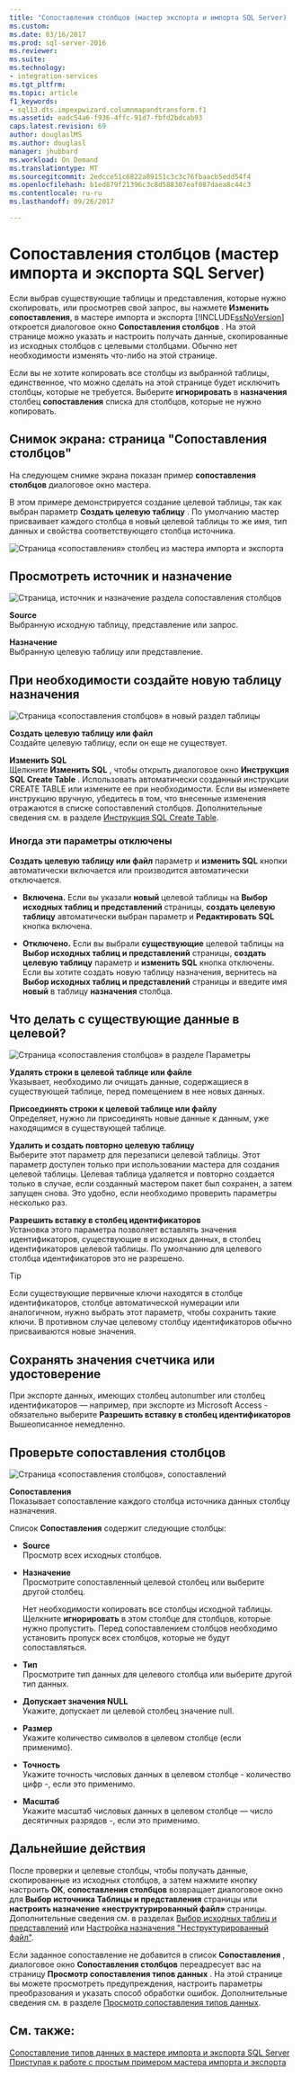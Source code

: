 ```yaml
---
title: "Сопоставления столбцов (мастер экспорта и импорта SQL Server) | Документы Microsoft"
ms.custom: 
ms.date: 03/16/2017
ms.prod: sql-server-2016
ms.reviewer: 
ms.suite: 
ms.technology:
- integration-services
ms.tgt_pltfrm: 
ms.topic: article
f1_keywords:
- sql13.dts.impexpwizard.columnmapandtransform.f1
ms.assetid: eadc54a6-f936-4ffc-91d7-fbfd2bdcab93
caps.latest.revision: 69
author: douglaslMS
ms.author: douglasl
manager: jhubbard
ms.workload: On Demand
ms.translationtype: MT
ms.sourcegitcommit: 2edcce51c6822a89151c3c3c76fbaacb5edd54f4
ms.openlocfilehash: b1ed879f21396c3c8d588307eaf087daea8c44c3
ms.contentlocale: ru-ru
ms.lasthandoff: 09/26/2017

---
```

# <a name="column-mappings-sql-server-import-and-export-wizard"></a>Сопоставления столбцов (мастер импорта и экспорта SQL Server)
  Если выбрав существующие таблицы и представления, которые нужно скопировать, или просмотрев свой запрос, вы нажмете **Изменить сопоставления**, в мастере импорта и экспорта [!INCLUDE[ssNoVersion](../../includes/ssnoversion-md.md)] откроется диалоговое окно **Сопоставления столбцов** . На этой странице можно указать и настроить получать данные, скопированные из исходных столбцов с целевыми столбцами. Обычно нет необходимости изменять что-либо на этой странице.
  
Если вы не хотите копировать все столбцы из выбранной таблицы, единственное, что можно сделать на этой странице будет исключить столбцы, которые не требуется. Выберите **игнорировать** в **назначения** столбец **сопоставления** списка для столбцов, которые не нужно копировать.
 
## <a name="screen-shot-of-the-column-mappings-page"></a>Снимок экрана: страница "Сопоставления столбцов" 
 На следующем снимке экрана показан пример **сопоставления столбцов** диалоговое окно мастера. 
 
 В этом примере демонстрируется создание целевой таблицы, так как выбран параметр **Создать целевую таблицу** . По умолчанию мастер присваивает каждого столбца в новый целевой таблицы то же имя, тип данных и свойства соответствующего столбца источника. 
  
 ![Страница «сопоставления» столбец из мастера импорта и экспорта](../../integration-services/import-export-data/media/column-mappings.png "страница сопоставления столбцов из мастера импорта и экспорта")  
  
## <a name="review-the-source-and-destination"></a>Просмотреть источник и назначение 
![Страница, источник и назначение раздела сопоставления столбцов](../../integration-services/import-export-data/media/column-mappings-page-source-and-destination-section.png)

 **Source**  
 Выбранную исходную таблицу, представление или запрос.  
  
 **Назначение**  
 Выбранную целевую таблицу или представление.  

## <a name="optionally-create-a-new-destination-table"></a>При необходимости создайте новую таблицу назначения
![Страница «сопоставления столбцов» в новый раздел таблицы](../../integration-services/import-export-data/media/column-mappings-page-new-table-section.png)

 **Создать целевую таблицу или файл**  
 Создайте целевую таблицу, если он еще не существует.    
  
 **Изменить SQL**  
Щелкните **Изменить SQL** , чтобы открыть диалоговое окно **Инструкция SQL Create Table** . Использовать автоматически созданный инструкции CREATE TABLE или измените ее при необходимости. Если вы изменяете инструкцию вручную, убедитесь в том, что внесенные изменения отражаются в списке сопоставлений столбцов. Дополнительные сведения см. в разделе [Инструкция SQL Create Table](../../integration-services/import-export-data/create-table-sql-statement-sql-server-import-and-export-wizard.md).  

### <a name="sometimes-these-options-are-disabled"></a>Иногда эти параметры отключены
**Создать целевую таблицу или файл** параметр и **изменить SQL** кнопки автоматически включается или производится автоматически отключается.

-   **Включена.** Если вы указали **новый** целевой таблицы на **Выбор исходных таблиц и представлений** страницы, **создать целевую таблицу** автоматически выбран параметр и  **Редактировать SQL** кнопка включена.

-   **Отключено.** Если вы выбрали **существующие** целевой таблицы на **Выбор исходных таблиц и представлений** страницы, **создать целевую таблицу** параметр и **изменить SQL**  кнопка отключены. Если вы хотите создать новую таблицу назначения, вернитесь на **Выбор исходных таблиц и представлений** страницы и введите имя **новый** в таблицу **назначения** столбца.  

## <a name="what-about-existing-data-in-the-destination"></a>Что делать с существующие данные в целевой?
![Страница «сопоставления столбцов» в разделе Параметры](../../integration-services/import-export-data/media/column-mappings-page-options-section.png)

 **Удалять строки в целевой таблице или файле**  
 Указывает, необходимо ли очищать данные, содержащиеся в существующей таблице, перед помещением в нее новых данных.  
  
 **Присоединять строки к целевой таблице или файлу**  
 Определяет, нужно ли присоединять новые данные к данным, уже находящимся в существующей таблице.  
  
 **Удалить и создать повторно целевую таблицу**  
 Выберите этот параметр для перезаписи целевой таблицы. Этот параметр доступен только при использовании мастера для создания целевой таблицы. Целевая таблица удаляется и повторно создается только в случае, если созданный мастером пакет был сохранен, а затем запущен снова. Это удобно, если необходимо проверить параметры несколько раз.
  
 **Разрешить вставку в столбец идентификаторов**  
 Установка этого параметра позволяет вставлять значения идентификаторов, существующие в исходных данных, в столбец идентификаторов целевой таблицы. По умолчанию для целевого столбца идентификаторов это не разрешено.  
  
> [!TIP]
> Если существующие первичные ключи находятся в столбце идентификаторов, столбце автоматической нумерации или аналогичном, нужно выбрать этот параметр, чтобы сохранить такие ключи.  В противном случае целевому столбцу идентификаторов обычно присваиваются новые значения.  

## <a name="keep-your-autonumber-or-identity-values"></a>Сохранять значения счетчика или удостоверение
При экспорте данных, имеющих столбец autonumber или столбец идентификаторов — например, при экспорте из Microsoft Access - обязательно выберите **Разрешить вставку в столбец идентификаторов** Вышеописанное немедленно.

## <a name="review-column-mappings"></a>Проверьте сопоставления столбцов
![Страница «сопоставления столбцов», сопоставлений](../../integration-services/import-export-data/media/column-mappings-page-mappings-section.png)

 **Сопоставления**  
 Показывает сопоставление каждого столбца источника данных столбцу назначения.
 
Список **Сопоставления** содержит следующие столбцы:  
  
-    **Source**  
     Просмотр всех исходных столбцов.  
  
-   **Назначение**  
    Просмотрите сопоставленный целевой столбец или выберите другой столбец.
    
    Нет необходимости копировать все столбцы исходной таблицы. Щелкните **игнорировать** в этом столбце для столбцов, которые нужно пропустить. Перед сопоставлением столбцов необходимо установить пропуск всех столбцов, которые не будут сопоставляться.  
  
-   **Тип**  
    Просмотрите тип данных для целевого столбца или выберите другой тип данных.
  
-   **Допускает значения NULL**  
    Укажите, допускает ли целевой столбец значение null.  
  
-   **Размер**  
    Укажите количество символов в целевом столбце (если применимо).  
  
-    **Точность**  
    Укажите точность числовых данных в целевом столбце - количество цифр -, если это применимо.  
  
 -   **Масштаб**  
    Укажите масштаб числовых данных в целевом столбце — число десятичных разрядов -, если это применимо.  
  
## <a name="whats-next"></a>Дальнейшие действия  
 После проверки и целевые столбцы, чтобы получать данные, скопированные из исходных столбцов, а затем нажмите кнопку настроить **ОК**, **сопоставления столбцов** возвращает диалоговое окно для **Выбор источника Таблицы и представления** страницы или **настроить назначение «неструктурированный файл»** страницы. Дополнительные сведения см. в разделах [Выбор исходных таблиц и представлений](../../integration-services/import-export-data/select-source-tables-and-views-sql-server-import-and-export-wizard.md) или [Настройка назначения "Неструктурированный файл"](../../integration-services/import-export-data/configure-flat-file-destination-sql-server-import-and-export-wizard.md).  
  
 Если заданное сопоставление не добавится в список **Сопоставления** , диалоговое окно **Сопоставления столбцов** переадресует вас на страницу **Просмотр сопоставления типов данных** . На этой странице вы можете просмотреть предупреждения, настроить параметры преобразования и указать способ обработки ошибок. Дополнительные сведения см. в разделе [Просмотр сопоставления типов данных](../../integration-services/import-export-data/review-data-type-mapping-sql-server-import-and-export-wizard.md).  
 
 ## <a name="see-also"></a>См. также:
[Сопоставление типов данных в мастере импорта и экспорта SQL Server](../../integration-services/import-export-data/data-type-mapping-in-the-sql-server-import-and-export-wizard.md)  
[Приступая к работе с простым примером мастера импорта и экспорта](../../integration-services/import-export-data/get-started-with-this-simple-example-of-the-import-and-export-wizard.md)


